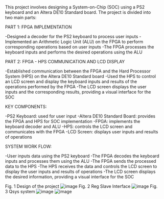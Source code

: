 This project involves designing a System-on-Chip (SOC) using a PS2 keyboard and an Altera DE10 Standard board. The project is divided into two main parts:

PART 1: FPGA IMPLEMENTATION

-Designed a decoder for the PS2 keyboard to process user inputs
-Implemented an Arithmetic Logic Unit (ALU) on the FPGA to perform corresponding operations based on user inputs
-The FPGA processes the keyboard inputs and performs the desired operations using the ALU
 
PART 2: FPGA - HPS COMMUNICATION AND LCD DISPLAY 

-Established communication between the FPGA and the Hard Processor System (HPS) on the Altera DE10 Standard board
-Used the HPS to control an LCD screen and display the keyboard inputs and results of the operations performed by the FPGA
-The LCD screen displays the user inputs and the corresponding results, providing a visual interface for the SOC

KEY COMPONENTS:

-PS2 Keyboard: used for user input
-Altera DE10 Standard Board: provides the FPGA and HPS for SOC implementation
-FPGA: implements the keyboard decoder and ALU
-HPS: controls the LCD screen and communicates with the FPGA
-LCD Screen: displays user inputs and results of operations

SYSTEM WORK FLOW:

-User inputs data using the PS2 keyboard
-The FPGA decodes the keyboard inputs and processes them using the ALU
-The FPGA sends the processed data to the HPS
-The HPS receives the data and controls the LCD screen to display the user inputs and results of operations
-The LCD screen displays the desired information, providing a visual interface for the SOC

Fig. 1 Design of the project
![image](https://github.com/user-attachments/assets/30a44792-60da-4ab4-a29a-32478da5443c)
Fig. 2 Reg Slave Interface
![image](https://github.com/user-attachments/assets/955f18c0-6f15-4909-83c8-04b57d4a83c5)
Fig. 3 Qsys system
![image](https://github.com/user-attachments/assets/67099ac0-f972-42dc-a6c7-40fa09e21df7)
![image](https://github.com/user-attachments/assets/492222bf-9cfc-4c17-8b2c-cb53c98c9122)





